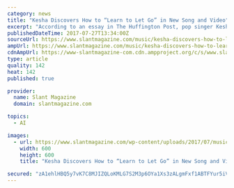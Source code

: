 ```yaml
---
category: news
title: "Kesha Discovers How to “Learn to Let Go” in New Song and Video"
excerpt: "According to an essay in The Huffington Post, pop singer Kesha, while writing “Learn to Let Go,” was also inspired by ... where she encounters signposts from her past—including a cleverly devised fake swimming pool—that parallel the funny, often ..."
publishedDateTime: 2017-07-27T13:34:00Z
sourceUrl: https://www.slantmagazine.com/music/kesha-discovers-how-to-learn-to-let-go-in-new-song-and-video/
ampUrl: https://www.slantmagazine.com/music/kesha-discovers-how-to-learn-to-let-go-in-new-song-and-video/amp/
cdnAmpUrl: https://www-slantmagazine-com.cdn.ampproject.org/c/s/www.slantmagazine.com/music/kesha-discovers-how-to-learn-to-let-go-in-new-song-and-video/amp/
type: article
quality: 142
heat: 142
published: true

provider:
  name: Slant Magazine
  domain: slantmagazine.com

topics:
  - AI

images:
  - url: https://www.slantmagazine.com/wp-content/uploads/2017/07/music_learntoletgo-600x600.jpg
    width: 600
    height: 600
    title: "Kesha Discovers How to “Learn to Let Go” in New Song and Video"

secured: "zA1ehlHBQ5y7vK7C8MJIZQLoKMLG7S2M3p6OYa1Xs3zALgmFxf1ABTFYur5iVUb11MSeYPHlrYIJmpchtJOlAToi+KMIwvaahYjel/TxyWwjBNN+vnJpIqb6SVW7tvIVQVLw2BvQrQMjiDec4Nq3uBzmI/pXaRRBVea8LYiB7IkNLtX06qbSvqNnOKofZFeA+ivE1FyvwZeVLYkLHC1+fSMlfdXzx28XxpwlV+vnsQKtiOrj9royANzL+VS4QVw5XLGBBq+4DmPCEbhGM8UbNCU4BzPrkm55ixiDMG7Rlkcxau1CuWM8UvTIMngGOPM5;SOo5cJgRje8RBK1dbP1ncQ=="
---
```


